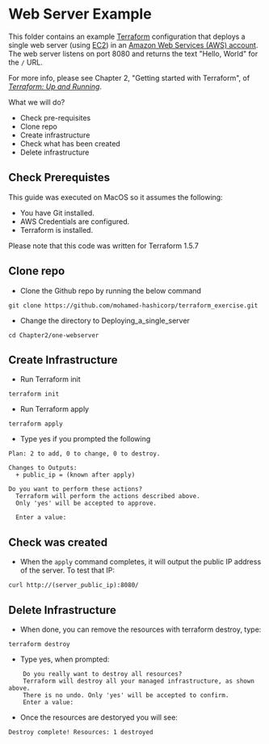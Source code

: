 # Web Server Example

This folder contains an example [Terraform](https://www.terraform.io/) configuration that deploys a single web server (using 
[EC2](https://aws.amazon.com/ec2/)) in an [Amazon Web Services (AWS) account](http://aws.amazon.com/). The web server
listens on port 8080 and returns the text "Hello, World" for the `/` URL.

For more info, please see Chapter 2, "Getting started with Terraform", of 
*[Terraform: Up and Running](http://www.terraformupandrunning.com)*.

What we will do?

- Check pre-requisites
- Clone repo
- Create infrastructure
- Check what has been created
- Delete infrastructure


## Check Prerequistes

This guide was executed on MacOS so it assumes the following:
- You have Git installed.
- AWS Credentials are configured.
- Terraform is installed.


Please note that this code was written for Terraform 1.5.7


## Clone repo
- Clone the Github repo by running the below command
```
git clone https://github.com/mohamed-hashicorp/terraform_exercise.git
```

- Change the directory to Deploying_a_single_server
```
cd Chapter2/one-webserver
```

## Create Infrastructure
- Run Terraform init
```
terraform init
```

- Run Terraform apply
```
terraform apply
```

- Type yes if you prompted the following
```
Plan: 2 to add, 0 to change, 0 to destroy.

Changes to Outputs:
  + public_ip = (known after apply)

Do you want to perform these actions?
  Terraform will perform the actions described above.
  Only 'yes' will be accepted to approve.

  Enter a value: 
```


## Check was created

- When the `apply` command completes, it will output the public IP address of the server. To test that IP:

```
curl http://(server_public_ip):8080/
```


## Delete Infrastructure
- When done, you can remove the resources with terraform destroy, type:
```
terraform destroy
```
- Type yes, when prompted:
```
    Do you really want to destroy all resources?
    Terraform will destroy all your managed infrastructure, as shown above.
    There is no undo. Only 'yes' will be accepted to confirm.
    Enter a value: 
```
- Once the resources are destoryed you will see:
```
Destroy complete! Resources: 1 destroyed
```

